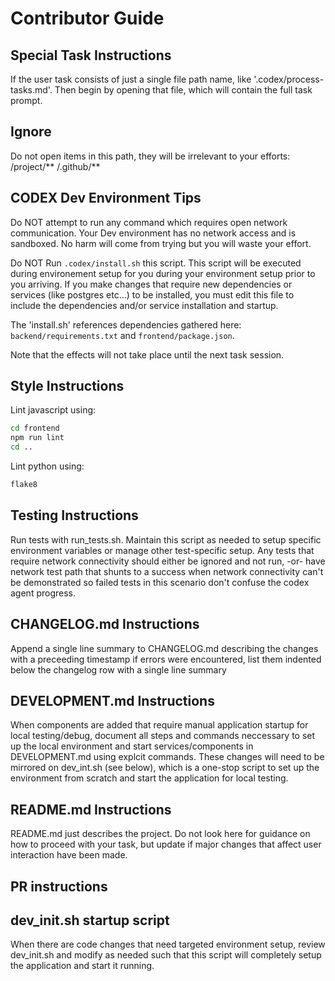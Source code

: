 
# Contributor Guide
## Special Task Instructions
If the user task consists of just a single file path name, like '.codex/process-tasks.md'.  Then begin by opening that file, which will contain the full task prompt.

## Ignore 
Do not open items in this path, they will be irrelevant to your efforts:
/project/**
/.github/**

## CODEX Dev Environment Tips

Do NOT attempt to run any command which requires open network communication.  Your Dev environment has no network access and is sandboxed. No harm will come from trying but you will waste your effort.

Do NOT Run `.codex/install.sh` this script. This script will be executed during environement setup for you during your environment setup prior to you arriving.  If you make changes that require new dependencies or services (like postgres etc...) to be installed, you must edit this file to include the dependencies and/or service installation and startup.

The 'install.sh' references dependencies gathered here: `backend/requirements.txt` and `frontend/package.json`. 

Note that the effects will not take place until the next task session.  

## Style Instructions
Lint javascript using:
```bash
cd frontend
npm run lint
cd ..
```
Lint python using:
```bash
flake8
```
## Testing Instructions
Run tests with run_tests.sh.  Maintain this script as needed to setup specific environment variables or manage other test-specific setup.  Any tests that require network connectivity should either be ignored and not run, -or- have network test path that shunts to a success when network connectivity can't be demonstrated so failed tests in this scenario don't confuse the codex agent progress.

## CHANGELOG.md Instructions
Append a single line summary to CHANGELOG.md describing the changes with a preceeding timestamp
if errors were encountered, list them indented below the changelog row with a single line summary

## DEVELOPMENT.md Instructions
When components are added that require manual application startup for local testing/debug, document all steps and commands neccessary to set up the local environment and start services/components in DEVELOPMENT.md using explcit commands.  These changes will need to be mirrored on dev_int.sh (see below), which is a one-stop script to set up the environment from scratch and start the application for local testing.

## README.md Instructions

README.md just describes the project.  Do not look here for guidance on how to proceed with your task, but update if major changes that affect user interaction have been made.

## PR instructions


## dev_init.sh startup script
When there are code changes that need targeted environment setup, review dev_init.sh and modify as needed such that this script will completely setup the application and start it running.
